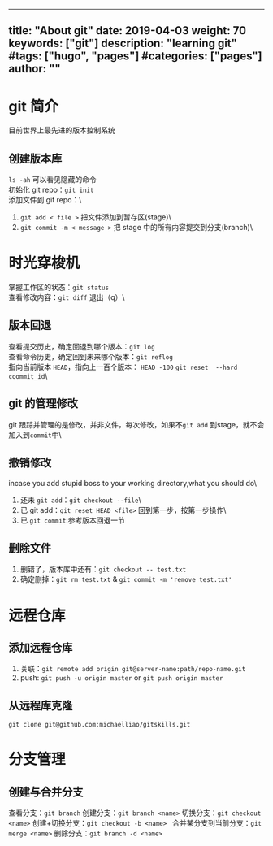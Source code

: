
---
title: "About git"
date: 2019-04-03 
weight: 70
keywords: ["git"]
description: "learning git"
#tags: ["hugo", "pages"]
#categories: ["pages"]
author: ""
---

# git 简介

目前世界上最先进的版本控制系统
## 创建版本库

`ls -ah` 可以看见隐藏的命令\
初始化 git repo：`git init`\
添加文件到 git repo：\
1. `git add < file >` 把文件添加到暂存区(stage)\
2. `git commit -m < message >` 把 stage 中的所有内容提交到分支(branch)\

# 时光穿梭机

掌握工作区的状态：`git status`\
查看修改内容：`git diff` 退出（q）\

## 版本回退

查看提交历史，确定回退到哪个版本：`git log `\
查看命令历史，确定回到未来哪个版本：`git reflog` \
指向当前版本 `HEAD`，指向上一百个版本： `HEAD -100`  `git reset  --hard coommit_id`\

## git 的管理修改

git 跟踪并管理的是修改，并非文件，每次修改，如果不`git add` 到stage，就不会加入到`commit`中\

## 撤销修改

incase you add stupid boss to your working directory,what you should do\
1. 还未 `git add`：`git checkout --file`\
2. 已 git add：`git reset HEAD <file>` 回到第一步，按第一步操作\
3. 已 `git commit`:参考版本回退一节

## 删除文件

1. 删错了，版本库中还有：`git checkout -- test.txt`
2. 确定删掉：`git rm test.txt` & `git commit -m 'remove test.txt'`

# 远程仓库
## 添加远程仓库

1. 关联：`git remote add origin git@server-name:path/repo-name.git`
2. push: `git push -u origin master` or `git push origin master`

## 从远程库克隆

`git clone git@github.com:michaelliao/gitskills.git`

# 分支管理
## 创建与合并分支

查看分支：`git branch`
创建分支：`git branch <name>`
切换分支：`git checkout <name>`
创建+切换分支：`git checkout -b <name> ` 
合并某分支到当前分支：`git merge <name>`
删除分支：`git branch -d <name>`